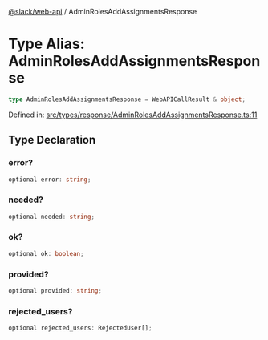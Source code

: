 [@slack/web-api](../index.md) / AdminRolesAddAssignmentsResponse

# Type Alias: AdminRolesAddAssignmentsResponse

```ts
type AdminRolesAddAssignmentsResponse = WebAPICallResult & object;
```

Defined in: [src/types/response/AdminRolesAddAssignmentsResponse.ts:11](https://github.com/slackapi/node-slack-sdk/blob/main/packages/web-api/src/types/response/AdminRolesAddAssignmentsResponse.ts#L11)

## Type Declaration

### error?

```ts
optional error: string;
```

### needed?

```ts
optional needed: string;
```

### ok?

```ts
optional ok: boolean;
```

### provided?

```ts
optional provided: string;
```

### rejected\_users?

```ts
optional rejected_users: RejectedUser[];
```
